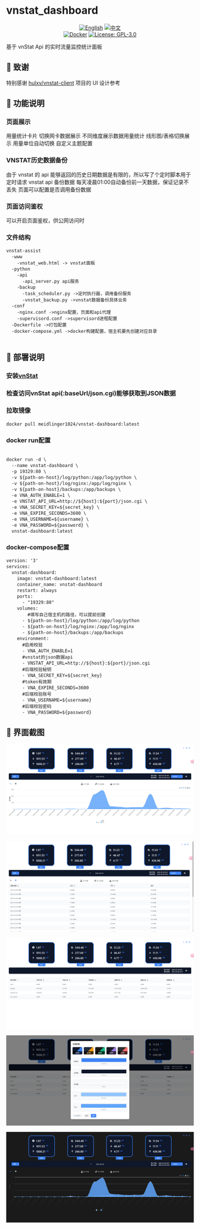 # vnstat_dashboard

<div align="center">

[![English](https://img.shields.io/badge/English-README-blue)](README_EN.md)
[![中文](https://img.shields.io/badge/中文-README-red)](README.md)
<br>
[![Docker](https://img.shields.io/badge/-Docker-2496ED?style=flat-square&logo=docker&logoColor=white)](https://hub.docker.com/r/meidlinger1024/vnstat-dashboard)
[![License: GPL-3.0](https://img.shields.io/badge/License-GPL%203.0-4CAF50?style=flat-square)](LICENSE)
</div>



基于 vnStat Api 的实时流量监控统计面板

## 🙏 致谢

特别感谢 [hulxv/vnstat-client](https://github.com/hulxv/vnstat-client) 项目的 UI 设计参考

## 🔰 功能说明

### 页面展示

用量统计卡片
切换网卡数据展示
不同维度展示数据用量统计
线形图/表格切换展示
用量单位自动切换
自定义主题配置

### VNSTAT历史数据备份

由于 vnstat 的 api 能够返回的历史日期数据是有限的，所以写了个定时脚本用于定时请求 vnstat api 备份数据
每天凌晨01:00自动备份前一天数据，保证记录不丢失
页面可以配置是否调用备份数据

### 页面访问鉴权

可以开启页面鉴权，供公网访问时

### 文件结构

```
vnstat-assist
  -www
    -vnstat_web.html -> vnstat面板
  -python
    -api
      -api_server.py api服务
    -backup
      -task_scheduler.py ->定时执行器，调用备份服务
      -vnstat_backup.py ->vnstat数据备份具体业务
  -conf
    -nginx.conf ->nginx配置，页面和api代理
    -supervisord.conf ->supervisord进程配置
  -Dockerfile ->打包配置
  -docker-compose.yml ->docker构建配置，宿主机要先创建对应目录
  
```

## 🔧 部署说明

### 安装[vnStat](https://github.com/vergoh/vnstat)

### 检查访问vnStat api(:baseUrl/json.cgi)能够获取到JSON数据

### 拉取镜像

```
docker pull meidlinger1024/vnstat-dashboard:latest
```
### docker run配置

```

docker run -d \
  --name vnstat-dashboard \
  -p 19329:80 \
  -v ${path-on-host}/log/python:/app/log/python \
  -v ${path-on-host}/log/nginx:/app/log/nginx \
  -v ${path-on-host}/backups:/app/backups \
  -e VNA_AUTH_ENABLE=1 \
  -e VNSTAT_API_URL=http://${host}:${port}/json.cgi \
  -e VNA_SECRET_KEY=${secret_key} \
  -e VNA_EXPIRE_SECONDS=3600 \
  -e VNA_USERNAME=${username} \
  -e VNA_PASSWORD=${password} \
  vnstat-dashboard:latest
```

### docker-compose配置
```
version: '3'
services:
  vnstat-dashboard:
    image: vnstat-dashboard:latest
    container_name: vnstat-dashboard
    restart: always
    ports:
      - "19329:80"
    volumes:
        #填写自己宿主机的路径，可以提前创建
      - ${path-on-host}/log/python:/app/log/python
      - ${path-on-host}/log/nginx:/app/log/nginx
      - ${path-on-host}/backups:/app/backups
    environment:
      #启用校验
      - VNA_AUTH_ENABLE=1 
      #vnstat的json数据api 
      - VNSTAT_API_URL=http://${host}:${port}/json.cgi
      #后端校验秘钥
      - VNA_SECRET_KEY=${secret_key}
      #token有效期
      - VNA_EXPIRE_SECONDS=3600
      #后端校验账号
      - VNA_USERNAME=${username}
      #后端校验密码
      - VNA_PASSWORD=${password}
```

## 🧩 界面截图

![1](screenshots/1.png)

![2](screenshots/2.png)

![2](screenshots/3.png)

![2](screenshots/4.png)

![2](screenshots/5.png)
